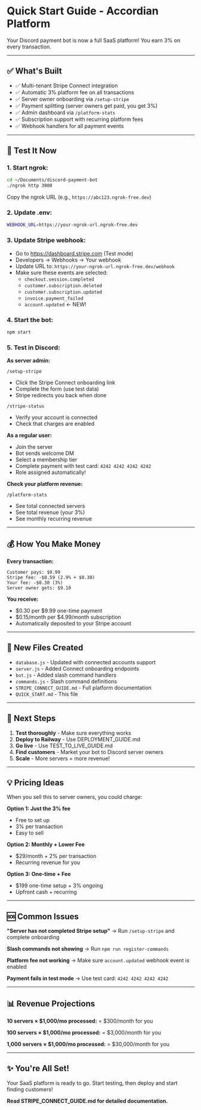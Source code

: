 # Quick Start Guide - Accordian Platform

Your Discord payment bot is now a full SaaS platform! You earn 3% on every transaction.

---

## ✅ What's Built

- ✅ Multi-tenant Stripe Connect integration
- ✅ Automatic 3% platform fee on all transactions
- ✅ Server owner onboarding via `/setup-stripe`
- ✅ Payment splitting (server owners get paid, you get 3%)
- ✅ Admin dashboard via `/platform-stats`
- ✅ Subscription support with recurring platform fees
- ✅ Webhook handlers for all payment events

---

## 🚀 Test It Now

### 1. Start ngrok:
```bash
cd ~/Documents/discord-payment-bot
./ngrok http 3000
```
Copy the ngrok URL (e.g., `https://abc123.ngrok-free.dev`)

### 2. Update .env:
```bash
WEBHOOK_URL=https://your-ngrok-url.ngrok-free.dev
```

### 3. Update Stripe webhook:
- Go to https://dashboard.stripe.com (Test mode)
- Developers → Webhooks → Your webhook
- Update URL to: `https://your-ngrok-url.ngrok-free.dev/webhook`
- Make sure these events are selected:
  - `checkout.session.completed`
  - `customer.subscription.deleted`
  - `customer.subscription.updated`
  - `invoice.payment_failed`
  - `account.updated` ← NEW!

### 4. Start the bot:
```bash
npm start
```

### 5. Test in Discord:

**As server admin:**
```
/setup-stripe
```
- Click the Stripe Connect onboarding link
- Complete the form (use test data)
- Stripe redirects you back when done

```
/stripe-status
```
- Verify your account is connected
- Check that charges are enabled

**As a regular user:**
- Join the server
- Bot sends welcome DM
- Select a membership tier
- Complete payment with test card: `4242 4242 4242 4242`
- Role assigned automatically!

**Check your platform revenue:**
```
/platform-stats
```
- See total connected servers
- See total revenue (your 3%)
- See monthly recurring revenue

---

## 💰 How You Make Money

**Every transaction:**
```
Customer pays: $9.99
Stripe fee: -$0.59 (2.9% + $0.30)
Your fee: -$0.30 (3%)
Server owner gets: $9.10
```

**You receive:**
- $0.30 per $9.99 one-time payment
- $0.15/month per $4.99/month subscription
- Automatically deposited to your Stripe account

---

## 📁 New Files Created

- `database.js` - Updated with connected accounts support
- `server.js` - Added Connect onboarding endpoints
- `bot.js` - Added slash command handlers
- `commands.js` - Slash command definitions
- `STRIPE_CONNECT_GUIDE.md` - Full platform documentation
- `QUICK_START.md` - This file

---

## 🎯 Next Steps

1. **Test thoroughly** - Make sure everything works
2. **Deploy to Railway** - Use DEPLOYMENT_GUIDE.md
3. **Go live** - Use TEST_TO_LIVE_GUIDE.md
4. **Find customers** - Market your bot to Discord server owners
5. **Scale** - More servers = more revenue!

---

## 💡 Pricing Ideas

When you sell this to server owners, you could charge:

**Option 1: Just the 3% fee**
- Free to set up
- 3% per transaction
- Easy to sell

**Option 2: Monthly + Lower Fee**
- $29/month + 2% per transaction
- Recurring revenue for you

**Option 3: One-time + Fee**
- $199 one-time setup + 3% ongoing
- Upfront cash + recurring

---

## 🆘 Common Issues

**"Server has not completed Stripe setup"**
→ Run `/setup-stripe` and complete onboarding

**Slash commands not showing**
→ Run `npm run register-commands`

**Platform fee not working**
→ Make sure `account.updated` webhook event is enabled

**Payment fails in test mode**
→ Use test card: `4242 4242 4242 4242`

---

## 📊 Revenue Projections

**10 servers × $1,000/mo processed:**
= $300/month for you

**100 servers × $1,000/mo processed:**
= $3,000/month for you

**1,000 servers × $1,000/mo processed:**
= $30,000/month for you

---

## ✨ You're All Set!

Your SaaS platform is ready to go. Start testing, then deploy and start finding customers!

**Read STRIPE_CONNECT_GUIDE.md for detailed documentation.**
